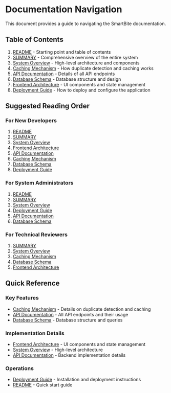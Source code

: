 # Documentation Navigation

This document provides a guide to navigating the SmartBite documentation.

## Table of Contents

1. [README](README.md) - Starting point and table of contents
2. [SUMMARY](SUMMARY.md) - Comprehensive overview of the entire system
3. [System Overview](system-overview.md) - High-level architecture and components
4. [Caching Mechanism](caching-mechanism.md) - How duplicate detection and caching works
5. [API Documentation](api-documentation.md) - Details of all API endpoints
6. [Database Schema](database-schema.md) - Database structure and design
7. [Frontend Architecture](frontend-architecture.md) - UI components and state management
8. [Deployment Guide](deployment-guide.md) - How to deploy and configure the application

## Suggested Reading Order

### For New Developers
1. [README](README.md)
2. [SUMMARY](SUMMARY.md)
3. [System Overview](system-overview.md)
4. [Frontend Architecture](frontend-architecture.md)
5. [API Documentation](api-documentation.md)
6. [Caching Mechanism](caching-mechanism.md)
7. [Database Schema](database-schema.md)
8. [Deployment Guide](deployment-guide.md)

### For System Administrators
1. [README](README.md)
2. [SUMMARY](SUMMARY.md)
3. [System Overview](system-overview.md)
4. [Deployment Guide](deployment-guide.md)
5. [API Documentation](api-documentation.md)
6. [Database Schema](database-schema.md)

### For Technical Reviewers
1. [SUMMARY](SUMMARY.md)
2. [System Overview](system-overview.md)
3. [Caching Mechanism](caching-mechanism.md)
4. [Database Schema](database-schema.md)
5. [Frontend Architecture](frontend-architecture.md)

## Quick Reference

### Key Features
- [Caching Mechanism](caching-mechanism.md) - Details on duplicate detection and caching
- [API Documentation](api-documentation.md) - All API endpoints and their usage
- [Database Schema](database-schema.md) - Database structure and queries

### Implementation Details
- [Frontend Architecture](frontend-architecture.md) - UI components and state management
- [System Overview](system-overview.md) - High-level architecture
- [API Documentation](api-documentation.md) - Backend implementation details

### Operations
- [Deployment Guide](deployment-guide.md) - Installation and deployment instructions
- [README](README.md) - Quick start guide